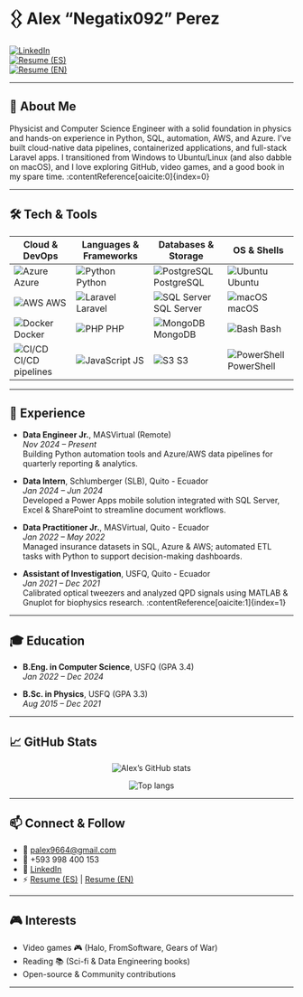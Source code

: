 # 𒌐 Alex “Negatix092” Perez

[![LinkedIn](https://img.shields.io/badge/LinkedIn-Connect-blue?logo=linkedin)](https://www.linkedin.com/in/alex-j-perez/)  
[![Resume (ES)](https://img.shields.io/badge/Resume_(Spanish)-View-blue)](https://github.com/Negatix092/Resume/blob/main/CS_2024_Spanish.pdf)  
[![Resume (EN)](https://img.shields.io/badge/Resume_(English)-View-blue)](https://github.com/Negatix092/Resume/blob/main/CS_2024_English.pdf)

---

## 🎯 About Me

Physicist and Computer Science Engineer with a solid foundation in physics and hands-on experience in Python, SQL, automation, AWS, and Azure. I’ve built cloud-native data pipelines, containerized applications, and full-stack Laravel apps. I transitioned from Windows to Ubuntu/Linux (and also dabble on macOS), and I love exploring GitHub, video games, and a good book in my spare time. :contentReference[oaicite:0]{index=0}

---

## 🛠️ Tech & Tools

| Cloud & DevOps                        | Languages & Frameworks       | Databases & Storage      | OS & Shells         |
|---------------------------------------|------------------------------|--------------------------|---------------------|
| ![Azure](https://img.shields.io/badge/Azure-2478FF?logo=microsoftazure) Azure | ![Python](https://img.shields.io/badge/Python-3776AB?logo=python) Python      | ![PostgreSQL](https://img.shields.io/badge/PostgreSQL-336791?logo=postgresql) PostgreSQL | ![Ubuntu](https://img.shields.io/badge/Ubuntu-E95420?logo=ubuntu) Ubuntu |
| ![AWS](https://img.shields.io/badge/AWS-232F3E?logo=amazonaws) AWS     | ![Laravel](https://img.shields.io/badge/Laravel-FF2D20?logo=laravel) Laravel  | ![SQL Server](https://img.shields.io/badge/SQL_Server-CC2927?logo=microsoftsqlserver) SQL Server | ![macOS](https://img.shields.io/badge/macOS-000000?logo=apple) macOS     |
| ![Docker](https://img.shields.io/badge/Docker-2496ED?logo=docker) Docker | ![PHP](https://img.shields.io/badge/PHP-777BB4?logo=php) PHP                | ![MongoDB](https://img.shields.io/badge/MongoDB-47A248?logo=mongodb) MongoDB      | ![Bash](https://img.shields.io/badge/Bash-4EAA25?logo=gnu-bash) Bash     |
| ![CI/CD](https://img.shields.io/badge/CI/CD-blue) CI/CD pipelines       | ![JavaScript](https://img.shields.io/badge/JS-F7DF1E?logo=javascript) JS    | ![S3](https://img.shields.io/badge/S3-569A31?logo=amazons3) S3                   | ![PowerShell](https://img.shields.io/badge/PowerShell-0078D7?logo=windows) PowerShell |

---

## 💼 Experience

- **Data Engineer Jr.**, MASVirtual (Remote)  
  _Nov 2024 – Present_  
  Building Python automation tools and Azure/AWS data pipelines for quarterly reporting & analytics.

- **Data Intern**, Schlumberger (SLB), Quito - Ecuador  
  _Jan 2024 – Jun 2024_  
  Developed a Power Apps mobile solution integrated with SQL Server, Excel & SharePoint to streamline document workflows.

- **Data Practitioner Jr.**, MASVirtual, Quito - Ecuador  
  _Jan 2022 – May 2022_  
  Managed insurance datasets in SQL, Azure & AWS; automated ETL tasks with Python to support decision-making dashboards.

- **Assistant of Investigation**, USFQ, Quito - Ecuador  
  _Jan 2021 – Dec 2021_  
  Calibrated optical tweezers and analyzed QPD signals using MATLAB & Gnuplot for biophysics research. :contentReference[oaicite:1]{index=1}

---

## 🎓 Education

- **B.Eng. in Computer Science**, USFQ (GPA 3.4)  
  _Jan 2022 – Dec 2024_

- **B.Sc. in Physics**, USFQ (GPA 3.3)  
  _Aug 2015 – Dec 2021_ 

---

## 📈 GitHub Stats

<p align="center">
  <img alt="Alex’s GitHub stats" src="https://github-readme-stats.vercel.app/api?username=Negatix092&show_icons=true&theme=dark&hide_border=true" />
</p>
<p align="center">
  <img alt="Top langs" src="https://github-readme-stats.vercel.app/api/top-langs?username=Negatix092&layout=compact&theme=dark&hide_border=true" />
</p>

---

## 📫 Connect & Follow

- 📧 palex9664@gmail.com  
- 📱 +593 998 400 153  
- 🔗 [LinkedIn](https://www.linkedin.com/in/alex-j-perez/)  
- ⚡ [Resume (ES)](https://github.com/Negatix092/Resume/blob/main/CS_2024_Spanish.pdf) | [Resume (EN)](https://github.com/Negatix092/Resume/blob/main/CS_2024_English.pdf)

---

## 🎮 Interests

- Video games 🎮 (Halo, FromSoftware, Gears of War)  
- Reading 📚 (Sci-fi & Data Engineering books)  
- Open-source & Community contributions  

---
